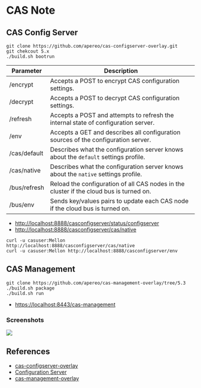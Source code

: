 # CAS Note

## CAS Config Server
```
git clone https://github.com/apereo/cas-configserver-overlay.git
git chekcout 5.x
./build.sh bootrun
```

Parameter | Description
---|---
/encrypt | Accepts a POST to encrypt CAS configuration settings.
/decrypt | Accepts a POST to decrypt CAS configuration settings.
/refresh | Accepts a POST and attempts to refresh the internal state of configuration server.
/env | Accepts a GET and describes all configuration sources of the configuration server.
/cas/default | Describes what the configuration server knows about the `default` settings profile.
/cas/native | Describes what the configuration server knows about the `native` settings profile.
/bus/refresh | Reload the configuration of all CAS nodes in the cluster if the cloud bus is turned on.
/bus/env | Sends key/values pairs to update each CAS node if the cloud bus is turned on.

- [http://localhost:8888/casconfigserver/status/configserver](http://localhost:8888/casconfigserver/status/configserver)
- [http://localhost:8888/casconfigserver/cas/native](http://localhost:8888/casconfigserver/cas/native)

```
curl -u casuser:Mellon http://localhost:8888/casconfigserver/cas/native
curl -u casuser:Mellon http://localhost:8888/casconfigserver/env
```

## CAS Management
```
git clone https://github.com/apereo/cas-management-overlay/tree/5.3
./build.sh package
./build.sh run
```
- [https://localhost:8443/cas-management](https://localhost:8443/cas-management)

### Screenshots
![](https://user-images.githubusercontent.com/1205228/31142213-73581fc0-a886-11e7-9fed-61e7e89b1021.png)

## References
- [cas-configserver-overlay](https://github.com/apereo/cas-configserver-overlay/tree/5.x)
- [Configuration Server](https://apereo.github.io/cas/5.3.x/installation/Configuration-Server-Management.html)
- [cas-management-overlay](https://github.com/apereo/cas-management-overlay/tree/5.3)